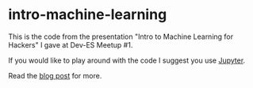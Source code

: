 # intro-machine-learning
This is the code from the presentation "Intro to Machine Learning for Hackers" I gave at Dev-ES Meetup #1.

If you would like to play around with the code I suggest you use [Jupyter](http://snip.ly/o1gah).

Read the [blog post](http://snip.ly/4bzq4) for more.